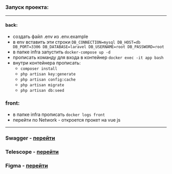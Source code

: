 ### Запуск проекта:

___

#### back:
* создать файл .env из .env.example
* в env вставить эти строки 
  ``DB_CONNECTION=mysql
  DB_HOST=db
  DB_PORT=3306
  DB_DATABASE=laravel
  DB_USERNAME=root
  DB_PASSWORD=root`` 
* в папке infra запустить ``docker-compose up -d``
* прописать команду для входа в контейнер ``docker exec -it app bash``
* внутри контейнера прописать:
    * ``composer install``
    * ``php artisan key:generate``
    * ``php artisan config:cache``
    * ``php artisan migrate``
    * ``php artisan db:seed``

### front:

* в папке infra прописать ``docker logs front``
* перейти по Network - откроется прокет на vue js

___

### Swagger - [перейти](http://localhost:8876/api/doc)
### Telescope - [перейти](http://localhost:8876/telescope/requests)
### Figma - [перейти](https://www.figma.com/file/D7hVnHZZizMUcNQNEUuK2H/your-posts?type=design&node-id=0-1&mode=design&t=OeTGyvS6TC0Sa5r3-0)
